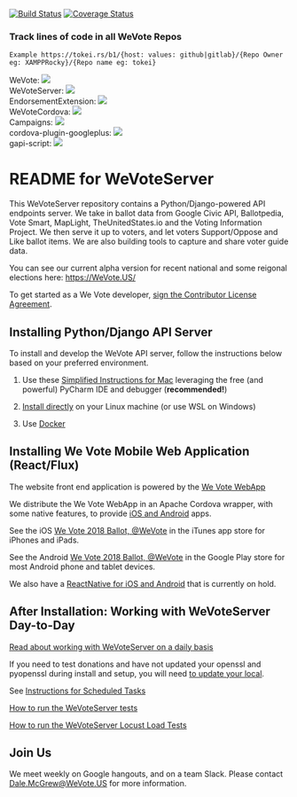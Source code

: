 [![Build Status](https://travis-ci.org/wevote/WeVoteServer.svg?branch=master)](https://travis-ci.org/wevote/WeVoteServer) [![Coverage Status](https://coveralls.io/repos/wevote/WeVoteServer/badge.svg?branch=master&service=github)](https://coveralls.io/github/wevote/WeVoteServer?branch=master)

### Track lines of code in all WeVote Repos

`Example https://tokei.rs/b1/{host: values: github|gitlab}/{Repo Owner eg: XAMPPRocky}/{Repo name eg: tokei}`

WeVote: [![](https://tokei.rs/b1/github/wevote/WebApp)](https://github.com/wevote/WebApp) 
<br>
WeVoteServer: [![](https://tokei.rs/b1/github/wevote/WeVoteServer)](https://github.com/wevote/WeVoteServer) 
<br>
EndorsementExtension: [![](https://tokei.rs/b1/github/wevote/EndorsementExtension)](https://github.com/wevote/EndorsementExtension) 
<br>
WeVoteCordova: [![](https://tokei.rs/b1/github/wevote/WeVoteCordova)](https://github.com/wevote/WeVoteCordova) 
<br>
Campaigns: [![](https://tokei.rs/b1/github/wevote/Campaigns)](https://github.com/wevote/Campaigns) 
<br>
cordova-plugin-googleplus: [![](https://tokei.rs/b1/github/wevote/cordova-plugin-googleplus)](https://github.com/wevote/cordova-plugin-googleplus) 
<br>
gapi-script: [![](https://tokei.rs/b1/github/wevote/gapi-script)](https://github.com/wevote/gapi-script) 
<br>

# README for WeVoteServer

This WeVoteServer repository contains a Python/Django-powered API endpoints server. We take in ballot data from 
Google Civic API, Ballotpedia, Vote Smart, MapLight, TheUnitedStates.io and the Voting Information Project. We then serve
it up to voters, and let voters Support/Oppose and Like ballot items. We are also building tools to capture
and share voter guide data.

You can see our current alpha version for recent national and some reigonal elections here:  https://WeVote.US/

To get started as a We Vote developer, <a href="https://www.clahub.com/agreements/wevote/WeVoteServer">sign the Contributor License Agreement</a>.

## Installing Python/Django API Server

To install and develop the WeVote API server, follow the instructions below based on your preferred environment. 

1. Use these [Simplified Instructions for Mac](docs/README_MAC_SIMPLIFIED_INSTALL.md) leveraging the free (and powerful) PyCharm IDE and debugger (**recommended!**) 

2. [Install directly](docs/README_API_INSTALL.md) on your Linux machine (or use WSL on Windows)

3. Use [Docker](docs/README_API_INSTALL_DOCKER.md)

## Installing We Vote Mobile Web Application (React/Flux)

The website front end application is powered by the [We Vote WebApp](https://github.com/wevote/WebApp)

We distribute the We Vote WebApp in an Apache Cordova wrapper, with some native features, to provide [iOS and Android](https://github.com/wevote/WeVoteCordova) apps.

See the iOS [We Vote 2018 Ballot, @WeVote](https://itunes.apple.com/us/app/we-vote-2018-ballot-wevote/id1347335726?mt=8) in the iTunes app store for iPhones and iPads.

See the Android [We Vote 2018 Ballot, @WeVote](https://play.google.com/store/apps/details?id=org.wevote.cordova&hl=en_US) in the Google Play store for most Android phone and tablet devices.

We also have a [ReactNative for iOS and Android](https://github.com/wevote/WeVoteReactNative) that is currently on hold.


## After Installation: Working with WeVoteServer Day-to-Day

[Read about working with WeVoteServer on a daily basis](docs/README_WORKING_WITH_WE_VOTE_SERVER.md)

If you need to test donations and have not updated your openssl and pyopenssl during install and setup, you will need
[to update your local](docs/README_DONATION_SETUP.md).

See [Instructions for Scheduled Tasks](docs/README_SCHEDULED_TASKS.md)

[How to run the WeVoteServer tests](docs/README_DJANGO_TESTS.md)

[How to run the WeVoteServer Locust Load Tests](loadtest/README.md)

## Join Us

We meet weekly on Google hangouts, and on a team Slack. Please contact Dale.McGrew@WeVote.US for more information.


